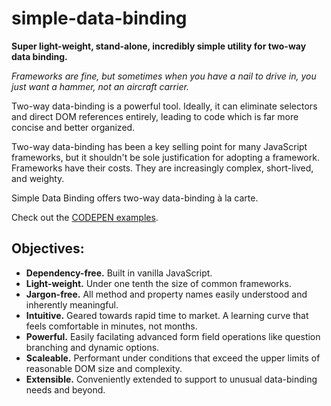# simple-data-binding
<strong>Super light-weight, stand-alone, incredibly simple utility for two-way data binding.</strong>

<em>Frameworks are fine, but sometimes when you have a nail to drive in, you just want a hammer, not an aircraft carrier.</em>
<p>
Two-way data-binding is a powerful tool.  Ideally, it can eliminate selectors and direct DOM references entirely, leading to code which is far more concise and better organized.
</p>
<p>
Two-way data-binding has been a key selling point for many JavaScript frameworks, but it shouldn't be sole justification for adopting a framework. Frameworks have their costs.  They are increasingly complex, short-lived, and weighty.
</p>
<p>
Simple Data Binding offers two-way data-binding à la carte.
</p>
<p>
Check out the <a href="examples/examples.html">CODEPEN examples</a>.
</p>

<h2>Objectives:</h2>

<ul>
  <li>
  <strong>Dependency-free.</strong> Built in vanilla JavaScript. 
  </li>
  <li>
  <strong>Light-weight.</strong> Under one tenth the size of common frameworks.
  </li>
  <li>
  <strong>Jargon-free.</strong> All method and property names easily understood and inherently meaningful. 
  </li>
  <li>
  <strong>Intuitive.</strong> Geared towards rapid time to market.  A learning curve that feels comfortable in minutes, not months. 
  </li>
  <li>
  <strong>Powerful.</strong> Easily facilating advanced form field operations like question branching and dynamic options.
  </li>
  <li>
  <strong>Scaleable.</strong> Performant under conditions that exceed the upper limits of reasonable DOM size and complexity.
  </li>
  <li>
  <strong>Extensible.</strong> Conveniently extended to support to unusual data-binding needs and beyond.
  </li>
</ul>
